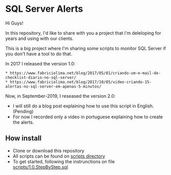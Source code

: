 # SQL Server Alerts

Hi Guys!

In this repository, I'd like to share with you a project that i'm deleloping for years and using with our clients.

This is a big project where I'm sharing some scripts to monitor SQL Server if you don't have a tool to do that.

In 2017 I released the version 1.0:
	
	* https://www.fabriciolima.net/blog/2017/05/01/criando-um-e-mail-de-checklist-diario-no-sql-server/
	* https://www.fabriciolima.net/blog/2017/10/05/video-criando-15-alertas-no-sql-server-em-apenas-5-minutos/

Now, in September-2019, I reseased the version 2.0:
  - I will still do a blog post explaining how to use this script in English. (Pending)
  - For now I recorded only a video in portuguese explaining how to create the alerts.


## How install 
 
* Clone or download this repository
* All scripts can be found on [scripts directory](scripts/) 
* To get started, following the instrunctions on file [scripts/1.0.StepByStep.sql](scripts/1.0.StepByStep.sql)